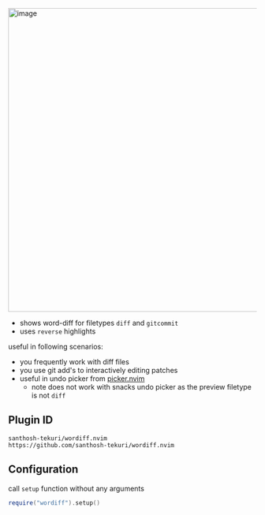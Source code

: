<img width="2456" height="616" alt="image" src="https://github.com/user-attachments/assets/93fbd100-b416-4363-8277-22aa85d3b366" />


- shows word-diff for filetypes `diff` and `gitcommit`
- uses `reverse` highlights

useful in following scenarios:
- you frequently work with diff files
- you use git add's to interactively editing patches
- useful in undo picker from [picker.nvim](https://github.com/santhosh-tekuri/picker.nvim)
  - note does not work with snacks undo picker as the preview filetype is not `diff`

## Plugin ID

```text
santhosh-tekuri/wordiff.nvim
https://github.com/santhosh-tekuri/wordiff.nvim
```

## Configuration

call `setup` function without any arguments

```lua
require("wordiff").setup()
```
